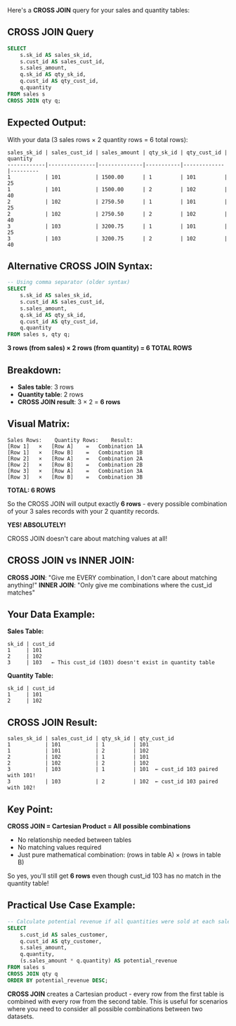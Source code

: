 Here's a **CROSS JOIN** query for your sales and quantity tables:

## CROSS JOIN Query

```sql
SELECT 
    s.sk_id AS sales_sk_id,
    s.cust_id AS sales_cust_id,
    s.sales_amount,
    q.sk_id AS qty_sk_id,
    q.cust_id AS qty_cust_id,
    q.quantity
FROM sales s
CROSS JOIN qty q;
```

## Expected Output:

With your data (3 sales rows × 2 quantity rows = 6 total rows):

```
sales_sk_id | sales_cust_id | sales_amount | qty_sk_id | qty_cust_id | quantity
------------|---------------|--------------|-----------|-------------|---------
1           | 101           | 1500.00      | 1         | 101         | 25
1           | 101           | 1500.00      | 2         | 102         | 40
2           | 102           | 2750.50      | 1         | 101         | 25
2           | 102           | 2750.50      | 2         | 102         | 40
3           | 103           | 3200.75      | 1         | 101         | 25
3           | 103           | 3200.75      | 2         | 102         | 40
```

## Alternative CROSS JOIN Syntax:

```sql
-- Using comma separator (older syntax)
SELECT 
    s.sk_id AS sales_sk_id,
    s.cust_id AS sales_cust_id,
    s.sales_amount,
    q.sk_id AS qty_sk_id,
    q.cust_id AS qty_cust_id,
    q.quantity
FROM sales s, qty q;
```
**3 rows (from sales) × 2 rows (from quantity) = 6 TOTAL ROWS**

## Breakdown:

- **Sales table**: 3 rows
- **Quantity table**: 2 rows  
- **CROSS JOIN result**: 3 × 2 = **6 rows**

## Visual Matrix:

```
Sales Rows:    Quantity Rows:    Result:
[Row 1]   ×   [Row A]    =   Combination 1A
[Row 1]   ×   [Row B]    =   Combination 1B
[Row 2]   ×   [Row A]    =   Combination 2A
[Row 2]   ×   [Row B]    =   Combination 2B
[Row 3]   ×   [Row A]    =   Combination 3A
[Row 3]   ×   [Row B]    =   Combination 3B
```

**TOTAL: 6 ROWS**

So the CROSS JOIN will output exactly **6 rows** - every possible combination of your 3 sales records with your 2 quantity records.

**YES! ABSOLUTELY!** 

CROSS JOIN doesn't care about matching values at all! 

## CROSS JOIN vs INNER JOIN:

**CROSS JOIN**: "Give me EVERY combination, I don't care about matching anything!"
**INNER JOIN**: "Only give me combinations where the cust_id matches"

## Your Data Example:

**Sales Table:**
```
sk_id | cust_id
1     | 101
2     | 102  
3     | 103   ← This cust_id (103) doesn't exist in quantity table
```

**Quantity Table:**
```
sk_id | cust_id
1     | 101
2     | 102
```

## CROSS JOIN Result:
```
sales_sk_id | sales_cust_id | qty_sk_id | qty_cust_id
1           | 101           | 1         | 101
1           | 101           | 2         | 102  
2           | 102           | 1         | 101
2           | 102           | 2         | 102
3           | 103           | 1         | 101  ← cust_id 103 paired with 101!
3           | 103           | 2         | 102  ← cust_id 103 paired with 102!
```

## Key Point:
**CROSS JOIN = Cartesian Product = All possible combinations**
- No relationship needed between tables
- No matching values required  
- Just pure mathematical combination: (rows in table A) × (rows in table B)

So yes, you'll still get **6 rows** even though cust_id 103 has no match in the quantity table!

## Practical Use Case Example:

```sql
-- Calculate potential revenue if all quantities were sold at each sales price
SELECT 
    s.cust_id AS sales_customer,
    q.cust_id AS qty_customer,
    s.sales_amount,
    q.quantity,
    (s.sales_amount * q.quantity) AS potential_revenue
FROM sales s
CROSS JOIN qty q
ORDER BY potential_revenue DESC;
```

**CROSS JOIN** creates a Cartesian product - every row from the first table is combined with every row from the second table. This is useful for scenarios where you need to consider all possible combinations between two datasets.
